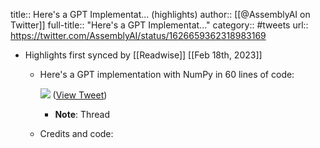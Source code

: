 title:: Here's a GPT Implementat... (highlights)
author:: [[@AssemblyAI on Twitter]]
full-title:: "Here's a GPT Implementat..."
category:: #tweets
url:: https://twitter.com/AssemblyAI/status/1626659362318983169

- Highlights first synced by [[Readwise]] [[Feb 18th, 2023]]
	- Here's a GPT implementation with NumPy in 60 lines of code: 
	  
	  ![](https://pbs.twimg.com/media/FpMNyPdWYAQpjw8.jpg) ([View Tweet](https://twitter.com/AssemblyAI/status/1626659362318983169))
		- **Note**: Thread
	- Credits and code: